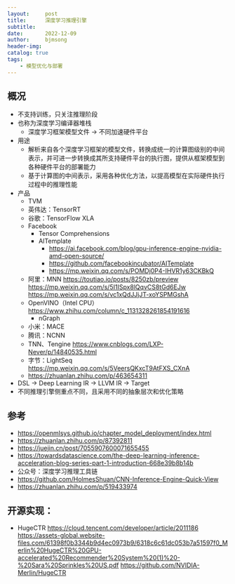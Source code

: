 ```yaml
---
layout:     post
title:      深度学习推理引擎
subtitle:   
date:       2022-12-09
author:     bjmsong
header-img: 
catalog: true
tags:
    - 模型优化与部署
---
```

## 概况
- 不支持训练，只关注推理阶段
- 也称为深度学习编译器堆栈
    - 深度学习框架模型文件 -> 不同加速硬件平台
- 用途
    - 解析来自各个深度学习框架的模型文件，转换成统一的计算图级别的中间表示，并可进一步转换成其所支持硬件平台的执行图，提供从框架模型到各种硬件平台的部署能力
    - 基于计算图的中间表示，采用各种优化方法，以提高模型在实际硬件执行过程中的推理性能
- 产品
    - TVM
    - 英伟达：TensorRT
    - 谷歌：TensorFlow XLA
    - Facebook
        - Tensor Comprehensions
        - AITemplate
            - https://ai.facebook.com/blog/gpu-inference-engine-nvidia-amd-open-source/
            - https://github.com/facebookincubator/AITemplate
            - https://mp.weixin.qq.com/s/POMDj0P4-IHVR1y63CKBkQ
    - 阿里：MNN
    https://toutiao.io/posts/8250zb/preview
    https://mp.weixin.qq.com/s/5I1ISpx8lQqvCS8tGd6EJw
    https://mp.weixin.qq.com/s/vc1xQdJJjJT-xoYSPMGshA
    - OpenVINO（Intel CPU）
    https://www.zhihu.com/column/c_1131328261854191616
        - nGraph
    - 小米：MACE
    - 腾讯：NCNN
    - TNN、Tengine
    https://www.cnblogs.com/LXP-Never/p/14840535.html
    - 字节：LightSeq
    https://mp.weixin.qq.com/s/5VeersQKxcT9AtFXS_CXnA
    - https://zhuanlan.zhihu.com/p/463654311
- DSL -> Deep Learning IR -> LLVM IR -> Target
- 不同推理引擎侧重点不同，且采用不同的抽象层次和优化策略

## 参考
- https://openmlsys.github.io/chapter_model_deployment/index.html
- https://zhuanlan.zhihu.com/p/87392811
- https://juejin.cn/post/7055907600071655455
- https://towardsdatascience.com/the-deep-learning-inference-acceleration-blog-series-part-1-introduction-668e39b8b14b
- 公众号：深度学习推理工具链
- https://github.com/HolmesShuan/CNN-Inference-Engine-Quick-View
- https://zhuanlan.zhihu.com/p/519433974

## 开源实现：
- HugeCTR
https://cloud.tencent.com/developer/article/2011186
https://assets-global.website-files.com/61398f0b3344b9d4ec0973b9/6318c6c61dc053b7a51597f0_Merlin%20HugeCTR%20GPU-accelerated%20Recommender%20System%20(1)%20-%20Sara%20Sprinkles%20US.pdf
https://github.com/NVIDIA-Merlin/HugeCTR